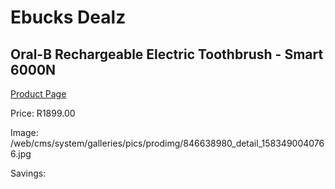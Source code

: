 
# Ebucks Dealz
## Oral-B Rechargeable Electric Toothbrush - Smart 6000N
[Product Page](https://www.ebucks.com/web/shop/productSelected.do?prodId=846638980&catId=908594260)

Price: R1899.00

Image: /web/cms/system/galleries/pics/prodimg/846638980_detail_1583490040766.jpg

Savings: 


	
